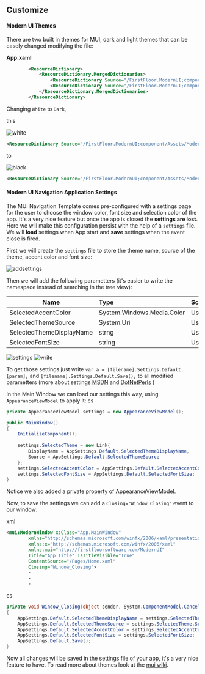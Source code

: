 ## Customize

#### Modern UI Themes 
There are two built in themes for MUI, dark and light themes that can be easely changed modifying the file:



**App.xaml**

```xml
        <ResourceDictionary>
            <ResourceDictionary.MergedDictionaries>
                <ResourceDictionary Source="/FirstFloor.ModernUI;component/Assets/ModernUI.xaml" />
                <ResourceDictionary Source="/FirstFloor.ModernUI;component/Assets/ModernUI.White.xaml"/>
            </ResourceDictionary.MergedDictionaries>
        </ResourceDictionary>
```

Changing  `White` to `Dark`, 

this

![white](https://cloud.githubusercontent.com/assets/4912547/10302029/2b91219e-6bbd-11e5-90a0-31e89ff189ef.PNG)
```xml
<ResourceDictionary Source="/FirstFloor.ModernUI;component/Assets/ModernUI.White.xaml"/>
```
to


![black](https://cloud.githubusercontent.com/assets/4912547/10302027/2949e1fa-6bbd-11e5-9f63-1dea7fc1423f.PNG)
```xml
<ResourceDictionary Source="/FirstFloor.ModernUI;component/Assets/ModernUI.Dark.xaml"/>
```

#### 

#### Modern UI Navigation Application Settings
The MUI Navigation Template comes pre-configured with a settings page for the user to choose the window color, font size and selection color of the app. It's a very nice feature but once the app is closed the **settings are lost**. Here we will make this configuration persist with the help of a `settings` file. We will **load** settings when App start and **save** settings when the event close is fired.

First we will create the `settings` file to store the theme name, source of the theme, accent color and font size:

![addsettings](https://cloud.githubusercontent.com/assets/4912547/10302026/268b80a4-6bbd-11e5-9b6f-46ec699c7f91.PNG)

Then we will add the following parametters (it's easier to write the namespace instead of searching in the tree view):


| Name                     | Type                       | Scope  | Value     |
| ------------------------ |:-------------------------- | ------ | ----------- | 
| SelectedAccentColor      | System.Windows.Media.Color |  User  |  #FF1BA1E2     |
| SelectedThemeSource      | System.Uri                 |  User  | ...Assets/ModernUI.Dark.xaml |
| SelectedThemeDisplayName | strng                      |  User  | dark |
| SelectedFontSize         | string                     |  User  | large |


![settings](https://cloud.githubusercontent.com/assets/4912547/10302028/2a5e63ae-6bbd-11e5-9fcb-30306aca81d1.PNG)
![write](https://cloud.githubusercontent.com/assets/4912547/10302030/2d025340-6bbd-11e5-903b-b232c7c9a005.PNG)

To get those settings just write `var a = [filename].Settings.Default.[param];` and `[filename].Settings.Default.Save();` to all modified parametters (more about settings [MSDN](https://msdn.microsoft.com/en-us/library/aa730869(v=vs.80).aspx) and [DotNetPerls](http://www.dotnetperls.com/settings) )

In the Main Window we can load our settings this way, using `AppearanceViewModel` to apply it:
cs
```csharp
private AppearanceViewModel settings = new AppearanceViewModel();

public MainWindow()
{
    InitializeComponent();
    
    settings.SelectedTheme = new Link{
        DisplayName = AppSettings.Default.SelectedThemeDisplayName,
        Source = AppSettings.Default.SelectedThemeSource
    };
    settings.SelectedAccentColor = AppSettings.Default.SelectedAccentColor;
    settings.SelectedFontSize = AppSettings.Default.SelectedFontSize;            
}
```

Notice we also added a private property of AppearanceViewModel.

Now, to save the settings we can add a `Closing="Window_Closing"` event to our window:

xml
```xml
<mui:ModernWindow x:Class="App.MainWindow"
        xmlns="http://schemas.microsoft.com/winfx/2006/xaml/presentation"
        xmlns:x="http://schemas.microsoft.com/winfx/2006/xaml"
        xmlns:mui="http://firstfloorsoftware.com/ModernUI"
        Title="App Title" IsTitleVisible="True"
        ContentSource="/Pages/Home.xaml"
        Closing="Window_Closing">
        -
        -
        -
```

cs
```csharp
private void Window_Closing(object sender, System.ComponentModel.CancelEventArgs e)
{
    AppSettings.Default.SelectedThemeDisplayName = settings.SelectedTheme.DisplayName;
    AppSettings.Default.SelectedThemeSource = settings.SelectedTheme.Source;
    AppSettings.Default.SelectedAccentColor = settings.SelectedAccentColor;
    AppSettings.Default.SelectedFontSize = settings.SelectedFontSize;
    AppSettings.Default.Save();
}
```

Now all changes will be saved in the settings file of your app, it's a very nice feature to have. To read more about themes look at the [mui wiki](https://github.com/firstfloorsoftware/mui/wiki/Create-a-custom-theme).
